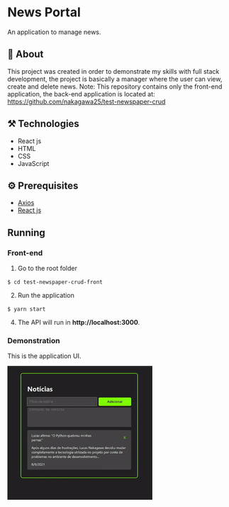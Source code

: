 # News Portal
An application to manage news.

## 📖 About
This project was created in order to demonstrate my skills with full stack development, the project is basically a manager where the user can view, create and delete news.
Note: This repository contains only the front-end application, the back-end application is located at: https://github.com/nakagawa25/test-newspaper-crud

## ⚒️ Technologies
- React js
- HTML
- CSS
- JavaScript

## ⚙️ Prerequisites
- [Axios](https://axios-http.com/)
- [React js](https://pt-br.reactjs.org/)

## Running
### Front-end
1. Go to the root folder
```
$ cd test-newspaper-crud-front
```

2. Run the application
```
$ yarn start
```

4. The API will run in **http://localhost:3000**.

### Demonstration
This is the application UI.

![](news_gif.gif)
